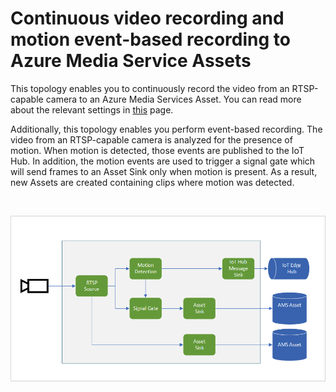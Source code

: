 # Continuous video recording and motion event-based recording to Azure Media Service Assets

This topology enables you to continuously record the video from an RTSP-capable camera to an Azure Media Services Asset. You can read more about the relevant settings in [this](https://github.com/Azure/live-video-analytics/blob/master/MediaGraph/topologies/cvr-asset/readme.md) page.

Additionally, this topology enables you perform event-based recording. The video from an RTSP-capable camera is analyzed for the presence of motion. When motion is detected, those events are published to the IoT Hub. In addition, the motion events are used to trigger a signal gate which will send frames to an Asset Sink only when motion is present. As a result, new Assets are created containing clips where motion was detected.

<br>
<p align="center">
  <img src="./topology.png" title="Continuous video recording and motion event-based recording to Azure Media Service Assets"/>
</p>
<br>

